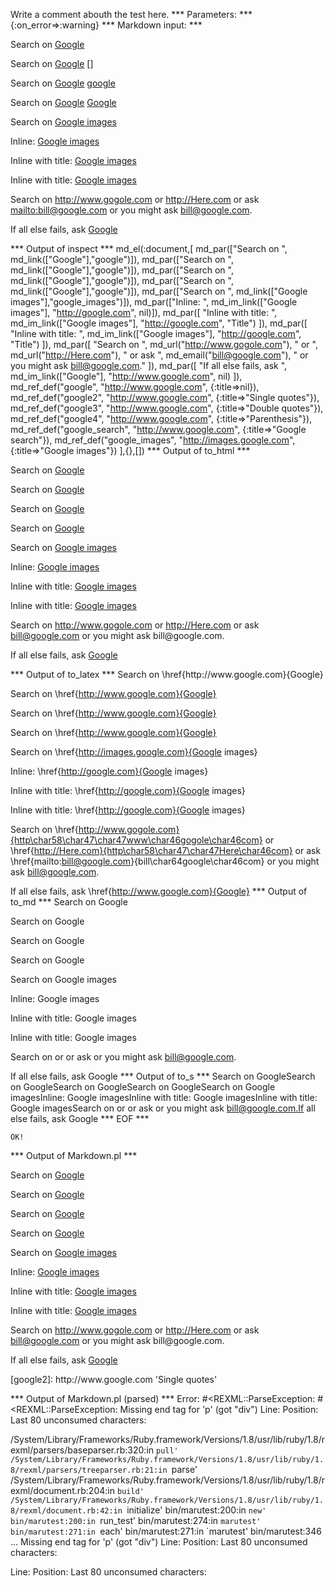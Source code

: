 Write a comment abouth the test here.
*** Parameters: ***
{:on_error=>:warning}
*** Markdown input: ***

Search on [Google][]

Search on [Google] []

Search on [Google] [google]

Search on [Google] [Google]

Search on [Google images][]

Inline: [Google images](http://google.com)

Inline with title: [Google images](http://google.com "Title")

Inline with title: [Google images]( http://google.com  "Title" )


Search on <http://www.gogole.com> or <http://Here.com> or ask <mailto:bill@google.com>
or you might ask bill@google.com.

If all else fails, ask [Google](http://www.google.com)
	
[google]: http://www.google.com

[google2]: http://www.google.com 'Single quotes'

[google3]: http://www.google.com "Double quotes"

[google4]: http://www.google.com (Parenthesis)

[Google Search]: 
 http://www.google.com "Google search"

[Google Images]: 
 http://images.google.com  (Google images)
*** Output of inspect ***
md_el(:document,[
	md_par(["Search on ", md_link(["Google"],"google")]),
	md_par(["Search on ", md_link(["Google"],"google")]),
	md_par(["Search on ", md_link(["Google"],"google")]),
	md_par(["Search on ", md_link(["Google"],"google")]),
	md_par(["Search on ", md_link(["Google images"],"google_images")]),
	md_par(["Inline: ", md_im_link(["Google images"], "http://google.com", nil)]),
	md_par([
		"Inline with title: ",
		md_im_link(["Google images"], "http://google.com", "Title")
	]),
	md_par([
		"Inline with title: ",
		md_im_link(["Google images"], "http://google.com", "Title")
	]),
	md_par([
		"Search on ",
		md_url("http://www.gogole.com"),
		" or ",
		md_url("http://Here.com"),
		" or ask ",
		md_email("bill@google.com"),
		" or you might ask bill@google.com."
	]),
	md_par([
		"If all else fails, ask ",
		md_im_link(["Google"], "http://www.google.com", nil)
	]),
	md_ref_def("google", "http://www.google.com", {:title=>nil}),
	md_ref_def("google2", "http://www.google.com", {:title=>"Single quotes"}),
	md_ref_def("google3", "http://www.google.com", {:title=>"Double quotes"}),
	md_ref_def("google4", "http://www.google.com", {:title=>"Parenthesis"}),
	md_ref_def("google_search", "http://www.google.com", {:title=>"Google search"}),
	md_ref_def("google_images", "http://images.google.com", {:title=>"Google images"})
],{},[])
*** Output of to_html ***
<p>Search on <a href='http://www.google.com'>Google</a></p>

<p>Search on <a href='http://www.google.com'>Google</a></p>

<p>Search on <a href='http://www.google.com'>Google</a></p>

<p>Search on <a href='http://www.google.com'>Google</a></p>

<p>Search on <a href='http://images.google.com' title='Google images'>Google images</a></p>

<p>Inline: <a href='http://google.com'>Google images</a></p>

<p>Inline with title: <a href='http://google.com' title='Title'>Google images</a></p>

<p>Inline with title: <a href='http://google.com' title='Title'>Google images</a></p>

<p>Search on <a href='http://www.gogole.com'>http://www.gogole.com</a> or <a href='http://Here.com'>http://Here.com</a> or ask <a href='mailto:bill@google.com'>&#098;&#105;&#108;&#108;&#064;&#103;&#111;&#111;&#103;&#108;&#101;&#046;&#099;&#111;&#109;</a> or you might ask bill@google.com.</p>

<p>If all else fails, ask <a href='http://www.google.com'>Google</a></p>
*** Output of to_latex ***
Search on \href{http://www.google.com}{Google}

Search on \href{http://www.google.com}{Google}

Search on \href{http://www.google.com}{Google}

Search on \href{http://www.google.com}{Google}

Search on \href{http://images.google.com}{Google images}

Inline: \href{http://google.com}{Google images}

Inline with title: \href{http://google.com}{Google images}

Inline with title: \href{http://google.com}{Google images}

Search on \href{http://www.gogole.com}{http\char58\char47\char47www\char46gogole\char46com} or \href{http://Here.com}{http\char58\char47\char47Here\char46com} or ask \href{mailto:bill@google.com}{bill\char64google\char46com} or you might ask bill@google.com.

If all else fails, ask \href{http://www.google.com}{Google}
*** Output of to_md ***
Search on Google

Search on Google

Search on Google

Search on Google

Search on Google images

Inline: Google images

Inline with title: Google images

Inline with title: Google images

Search on or or ask or you might ask
bill@google.com.

If all else fails, ask Google
*** Output of to_s ***
Search on GoogleSearch on GoogleSearch on GoogleSearch on GoogleSearch on Google imagesInline: Google imagesInline with title: Google imagesInline with title: Google imagesSearch on  or  or ask  or you might ask bill@google.com.If all else fails, ask Google
*** EOF ***



	OK!



*** Output of Markdown.pl ***
<p>Search on <a href="http://www.google.com">Google</a></p>

<p>Search on <a href="http://www.google.com">Google</a></p>

<p>Search on <a href="http://www.google.com">Google</a></p>

<p>Search on <a href="http://www.google.com">Google</a></p>

<p>Search on <a href="http://images.google.com" title="Google images">Google images</a></p>

<p>Inline: <a href="http://google.com">Google images</a></p>

<p>Inline with title: <a href="http://google.com" title="Title">Google images</a></p>

<p>Inline with title: <a href="http://google.com  "Title"">Google images</a></p>

<p>Search on <a href="http://www.gogole.com">http://www.gogole.com</a> or <a href="http://Here.com">http://Here.com</a> or ask <a href="&#109;&#x61;&#105;l&#116;o:&#x62;&#x69;&#108;l&#64;&#x67;&#111;&#111;&#103;&#x6C;&#x65;&#46;&#99;&#x6F;&#x6D;">&#x62;&#x69;&#108;l&#64;&#x67;&#111;&#111;&#103;&#x6C;&#x65;&#46;&#99;&#x6F;&#x6D;</a>
or you might ask bill@google.com.</p>

<p>If all else fails, ask <a href="http://www.google.com">Google</a></p>

<p>[google2]: http://www.google.com 'Single quotes'</p>

*** Output of Markdown.pl (parsed) ***
Error: #<REXML::ParseException: #<REXML::ParseException: Missing end tag for 'p' (got "div")
Line: 
Position: 
Last 80 unconsumed characters:
>
/System/Library/Frameworks/Ruby.framework/Versions/1.8/usr/lib/ruby/1.8/rexml/parsers/baseparser.rb:320:in `pull'
/System/Library/Frameworks/Ruby.framework/Versions/1.8/usr/lib/ruby/1.8/rexml/parsers/treeparser.rb:21:in `parse'
/System/Library/Frameworks/Ruby.framework/Versions/1.8/usr/lib/ruby/1.8/rexml/document.rb:204:in `build'
/System/Library/Frameworks/Ruby.framework/Versions/1.8/usr/lib/ruby/1.8/rexml/document.rb:42:in `initialize'
bin/marutest:200:in `new'
bin/marutest:200:in `run_test'
bin/marutest:274:in `marutest'
bin/marutest:271:in `each'
bin/marutest:271:in `marutest'
bin/marutest:346
...
Missing end tag for 'p' (got "div")
Line: 
Position: 
Last 80 unconsumed characters:

Line: 
Position: 
Last 80 unconsumed characters:
>
